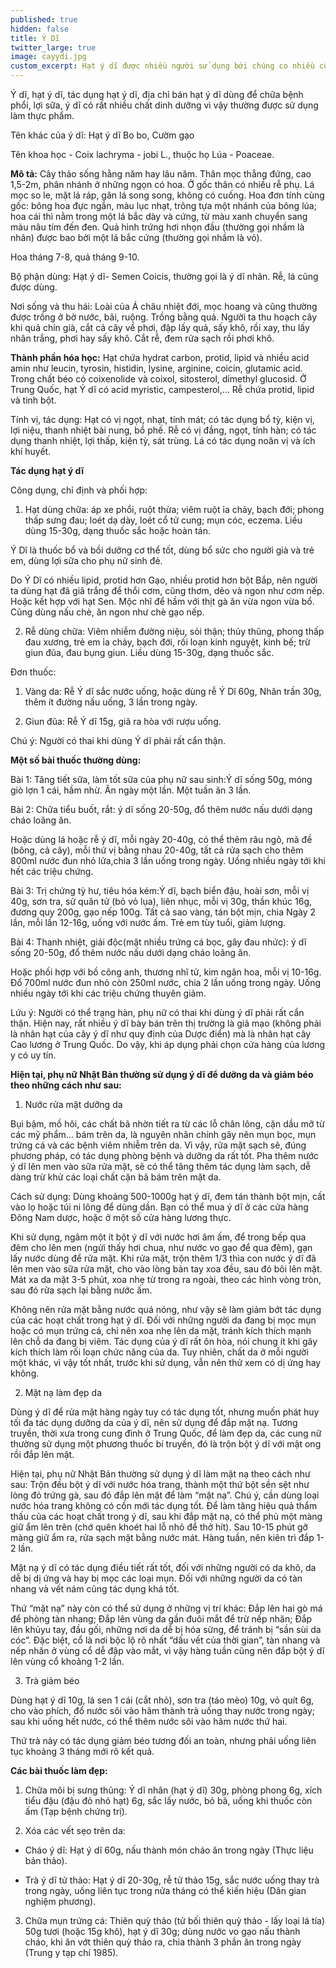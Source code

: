 ```yaml
---
published: true
hidden: false
title: Ý Dĩ
twitter_large: true
image: cayydi.jpg
custom_excerpt: Hạt ý dĩ được nhiều người sử dụng bới chúng co nhiều công dụng và giầu chất dinh dưỡng hơn gao.
---
```


Ý dĩ, hạt ý dĩ, tác dụng hạt ý dĩ, địa chỉ bán hạt ý dĩ dùng để chữa bệnh phổi, lợi sữa, ý dĩ có rất nhiều chất dinh dưỡng vì vậy thường được sử dụng làm thực phẩm.

Tên khác của ý dĩ: Hạt ý dĩ  Bo bo, Cườm gạo

Tên khoa học - Coix lachryma - jobi L., thuộc họ Lúa - Poaceae.

**Mô tả:** Cây thảo sống hằng năm hay lâu năm. Thân mọc thẳng đứng, cao 1,5-2m, phân nhánh ở những ngọn có hoa. Ở gốc thân có nhiều rễ phụ. Lá mọc so le, mặt lá ráp, gân lá song song, không có cuống. Hoa đơn tính cùng gốc: bông hoa đực ngắn, màu lục nhạt, trông tựa một nhánh của bông lúa; hoa cái thì nằm trong một lá bắc dày và cứng, từ màu xanh chuyển sang màu nâu tím đến đen. Quả hình trứng hơi nhọn đầu (thường gọi nhầm là nhân) được bao bởi một lá bắc cứng (thường gọi nhầm là vỏ).

Hoa tháng 7-8, quả tháng 9-10.

Bộ phận dùng: Hạt ý dĩ- Semen Coicis, thường gọi là ý dĩ nhân. Rễ, lá cũng được dùng.

Nơi sống và thu hái: Loài của Á châu nhiệt đới, mọc hoang và cũng thường được trồng ở bờ nước, bãi, ruộng. Trồng bằng quả. Người ta thu hoạch cây khi quả chín già, cắt cả cây về phơi, đập lấy quả, sấy khô, rồi xay, thu lấy nhân trắng, phơi hay sấy khô. Cắt rễ, đem rửa sạch rồi phơi khô.

**Thành phần hóa học:** Hạt chứa hydrat carbon, protid, lipid và nhiều acid amin như leucin, tyrosin, histidin, lysine, arginine, coicin, glutamic acid. Trong chất béo có coixenolide và coixol, sitosterol, dimethyl glucosid. Ở Trung Quốc, hạt Ý dĩ có acid myristic, campesterol,... Rễ chứa protid, lipid và tinh bột.

Tính vị, tác dụng: Hạt có vị ngọt, nhạt, tính mát; có tác dụng bổ tỳ, kiện vị, lợi niệu, thanh nhiệt bài nung, bổ phế. Rễ có vị đắng, ngọt, tính hàn; có tác dụng thanh nhiệt, lợi thấp, kiện tỳ, sát trùng. Lá có tác dụng noãn vị và ích khí huyết.

**Tác dụng hạt ý dĩ**

Công dụng, chỉ định và phối hợp:

1. Hạt dùng chữa: áp xe phổi, ruột thừa; viêm ruột ỉa chảy, bạch đới; phong thấp sưng đau; loét dạ dày, loét cổ tử cung; mụn cóc, eczema. Liều dùng 15-30g, dạng thuốc sắc hoặc hoàn tán.

Ý Dĩ là thuốc bổ và bồi dưỡng cơ thể tốt, dùng bổ sức cho người già và trẻ em, dùng lợi sữa cho phụ nữ sinh đẻ.

Do Ý Dĩ có nhiều lipid, protid hơn Gạo, nhiều protid hơn bột Bắp, nên người ta dùng hạt đã giã trắng để thổi cơm, cũng thơm, dẻo và ngon như cơm nếp. Hoặc kết hợp với hạt Sen. Mộc nhĩ để hầm với thịt gà ăn vừa ngon vừa bổ. Cũng dùng nấu chè, ăn ngon như chè gạo nếp.

2. Rễ dùng chữa: Viêm nhiễm đường niệu, sỏi thận; thủy thũng, phong thấp đau xương, trẻ em ỉa chảy, bạch đới, rối loạn kinh nguyệt, kinh bế; trừ giun đũa, đau bụng giun. Liều dùng 15-30g, dạng thuốc sắc.

Ðơn thuốc:

1. Vàng da: Rễ Ý dĩ sắc nước uống, hoặc dùng rễ Ý Dĩ 60g, Nhân trần 30g, thêm ít đường nấu uống, 3 lần trong ngày.

2. Giun đũa: Rễ Ý dĩ 15g, giã ra hòa với rượu uống.

Chú ý: Người có thai khi dùng Ý dĩ phải rất cẩn thận.

**Một số bài thuốc thường dùng:**

Bài 1: Tăng tiết sữa, làm tốt sữa của phụ nữ sau sinh:Ý dĩ sống 50g, móng giò lợn 1 cái, hầm nhừ. Ăn ngày một lần. Một tuần ăn 3 lần.

Bài 2: Chữa tiểu buốt, rắt: ý dĩ sống 20-50g, đổ thêm nước nấu dưới dạng cháo loãng ăn. 

Hoặc dùng lá hoặc rễ ý dĩ, mỗi ngày 20-40g, có thể thêm râu ngô, mã đề (bông, cả cây), mỗi thứ vị bằng nhau 20-40g, tất cả rửa sạch cho thêm 800ml nước đun nhỏ lửa,chia 3 lần uống trong ngày. Uống nhiều ngày tới khi hết các triệu chứng.

Bài 3: Trị chứng tỳ hư, tiêu hóa kém:Ý dĩ, bạch biển đậu, hoài sơn, mỗi vị 40g, sơn tra, sử quân tử (bỏ vỏ lụa), liên nhục, mỗi vị 30g, thần khúc 16g, đương quy 200g, gạo nếp 100g. Tất cả sao vàng, tán bột mịn, chia Ngày 2 lần, mỗi lần 12-16g, uống với nước ấm. Trẻ em tùy tuổi, giảm lượng.

Bài 4: Thanh nhiệt, giải độc(mặt nhiều trứng cá bọc, gây đau nhức): ý dĩ sống 20-50g, đổ thêm nước nấu dưới dạng cháo loãng ăn.

Hoặc phối hợp với bồ công anh, thương nhĩ tử, kim ngân hoa, mỗi vị 10-16g. Đổ 700ml nước đun nhỏ còn 250ml nước, chia 2 lần uống trong ngày. Uống nhiều ngày tới khi các triệu chứng thuyên giảm.

Lứu ý: Người có thể trạng hàn, phụ nữ có thai khi dùng ý dĩ phải rất cẩn thận. Hiện nay, rất nhiều ý dĩ bày bán trên thị trường là giả mạo (không phải là nhân hạt của cây ý dĩ như quy định của Dược điển) mà là nhân hạt cây Cao lương ở Trung Quốc. Do vậy, khi áp dụng phải chọn cửa hàng của lương y có uy tín.

**Hiện tại, phụ nữ Nhật Bản thường sử dụng ý dĩ để dưỡng da và giảm béo theo những cách như sau:**

1. Nước rửa mặt dưỡng da

Bụi bậm, mồ hôi, các chất bã nhờn tiết ra từ các lỗ chân lông, cặn dầu mỡ từ các mỹ phẩm… bám trên da, là nguyên nhân chính gây nên mụn bọc, mụn trứng cá và các bệnh viêm nhiễm trên da. Vì vậy, rửa mặt sạch sẽ, đúng phương pháp, có tác dụng phòng bệnh và dưỡng da rất tốt. Pha thêm nước ý dĩ lên men vào sữa rửa mặt, sẽ có thể tăng thêm tác dụng làm sạch, dễ dàng trừ khử các loại chất cặn bã bám trên mặt da.

Cách sử dụng: Dùng khoảng 500-1000g hạt ý dĩ, đem tán thành bột mịn, cất vào lọ hoặc túi ni lông để dùng dần. Bạn có thể mua ý dĩ ở các cửa hàng Đông Nam dược, hoặc ở một số cửa hàng lương thực.

Khi sử dụng, ngâm một ít bột ý dĩ với nước hơi âm ấm, để trong bếp qua đêm cho lên men (ngửi thấy hơi chua, như nước vo gạo để qua đêm), gạn lấy nước dùng để rửa mặt. Khi rửa mặt, trộn thêm 1/3 thìa con nước ý dĩ đã lên men vào sữa rửa mặt, cho vào lòng bàn tay xoa đều, sau đó bôi lên mặt. Mát xa da mặt 3-5 phút, xoa nhẹ từ trong ra ngoài, theo các hình vòng tròn, sau đó rửa sạch lại bằng nước ấm.

Không nên rửa mặt bằng nước quá nóng, như vậy sẽ làm giảm bớt tác dụng của các hoạt chất trong hạt ý dĩ. Đối với những người da đang bị mọc mụn hoặc có mụn trứng cá, chỉ nên xoa nhẹ lên da mặt, tránh kích thích mạnh lên chỗ da đang bị viêm. Tác dụng của ý dĩ rất ôn hòa, nói chung ít khi gây kích thích làm rối loạn chức năng của da. Tuy nhiên, chất da ở mỗi người một khác, vì vậy tốt nhất, trước khi sử dụng, vẫn nên thử xem có dị ứng hay không.

2. Mặt nạ làm đẹp da

Dùng ý dĩ để rửa mặt hàng ngày tuy có tác dụng tốt, nhưng muốn phát huy tối đa tác dụng dưỡng da của ý dĩ, nên sử dụng để đắp mặt nạ. Tương truyền, thời xưa trong cung đình ở Trung Quốc, để làm đẹp da, các cung nữ thường sử dụng một phương thuốc bí truyền, đó là trộn bột ý dĩ với mật ong rồi đắp lên mặt.

Hiện tại, phụ nữ Nhật Bản thường sử dụng ý dĩ làm mặt nạ theo cách như sau: Trộn đều bột ý dĩ với nước hóa trang, thành một thứ bột sền sệt như lòng đỏ trứng gà, sau đó đắp lên mặt để làm “mặt nạ”. Chú ý, cần dùng loại nước hóa trang không có cồn mới tác dụng tốt. Để làm tăng hiệu quả thẩm thấu của các hoạt chất trong ý dĩ, sau khi đắp mặt nạ, có thể phủ một màng giữ ẩm lên trên (chớ quên khoét hai lỗ nhỏ để thở hít). Sau 10-15 phút gỡ màng giữ ẩm ra, rửa sạch mặt bằng nước mát. Hàng tuần, nên kiên trì đắp 1-2 lần.

Mặt nạ ý dĩ có tác dụng điều tiết rất tốt, đối với những người có da khô, da dễ bị dị ứng và hay bị mọc các loại mụn. Đối với những người da có tàn nhang và vết nám cũng tác dụng khá tốt.

Thứ “mặt nạ” này còn có thể sử dụng ở những vị trí khác: Đắp lên hai gò má để phòng tàn nhang; Đắp lên vùng da gần đuôi mắt để trừ nếp nhăn; Đắp lên khủyu tay, đầu gối, những nơi da dễ bị hóa sừng, để tránh bị “sần sùi da cóc”. Đặc biệt, cổ là nơi bộc lộ rõ nhất “dấu vết của thời gian”, tàn nhang và nếp nhăn ở vùng cổ dễ đập vào mắt, vì vậy hàng tuần cũng nên đắp bột ý dĩ lên vùng cổ khoảng 1-2 lần.

3. Trà giảm béo

Dùng hạt ý dĩ 10g, lá sen 1 cái (cắt nhỏ), sơn tra (táo mèo) 10g, vỏ quít 6g, cho vào phích, đổ nước sôi vào hãm thành trà uống thay nước trong ngày; sau khi uống hết nước, có thể thêm nước sôi vào hãm nước thứ hai.

Thứ trà này có tác dụng giảm béo tương đối an toàn, nhưng phải uống liên tục khoảng 3 tháng mới rõ kết quả.

**Các bài thuốc làm đẹp:**

1. Chữa môi bị sưng thũng: Ý dĩ nhân (hạt ý dĩ) 30g, phòng phong 6g, xích tiểu đậu (đậu đỏ nhỏ hạt) 6g, sắc lấy nước, bỏ bã, uống khi thuốc còn ấm (Tạp bệnh chứng trị).

2. Xóa các vết sẹo trên da:

- Cháo ý dĩ: Hạt ý dĩ 60g, nấu thành món cháo ăn trong ngày (Thực liệu bản thảo).

- Trà ý dĩ tử thảo: Hạt ý dĩ 20-30g, rễ tử thảo 15g, sắc nước uống thay trà trong ngày, uống liên tục trong nửa tháng có thể kiến hiệu (Dân gian nghiệm phương).

3. Chữa mụn trứng cá: Thiên quỳ thảo (tử bối thiên quỳ thảo - lấy loại lá tía) 50g tươi (hoặc 15g khô), hạt ý dĩ 30g; dùng nước vo gạo nấu thành cháo, khi ăn vớt thiên quỳ thảo ra, chia thành 3 phần ăn trong ngày (Trung y tạp chí 1985).